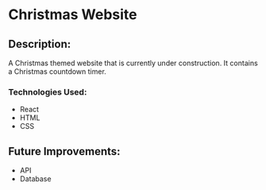 # Christmas Website
## Description:
A Christmas themed website that is currently under construction. It contains a Christmas countdown timer.

### Technologies Used:
- React
- HTML
- CSS

## Future Improvements:
- API
- Database
